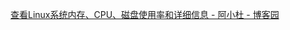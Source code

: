 [查看Linux系统内存、CPU、磁盘使用率和详细信息 - 阿小杜 - 博客园](https://www.cnblogs.com/djlsunshine/p/10833343.html#:~:text=%E4%B8%80%E3%80%81%E6%9F%A5%E7%9C%8B%E5%86%85%E5%AD%98%E5%8D%A0%E7%94%A8%201%201%E3%80%81free%20%23%20free%20-m%20%E4%BB%A5MB%E4%B8%BA%E5%8D%95%E4%BD%8D%E6%98%BE%E7%A4%BA%E5%86%85%E5%AD%98%E4%BD%BF%E7%94%A8%E6%83%85%E5%86%B5%20%5Broot%40localhost,VmRSS%20...%203%203%E3%80%81%E6%9F%A5%E7%9C%8B%E6%9C%AC%E6%9C%BA%E6%89%80%E6%9C%89%E8%BF%9B%E7%A8%8B%E7%9A%84%E5%86%85%E5%AD%98%E5%8D%A0%E6%AF%94%E4%B9%8B%E5%92%8C%20%23%20cat%20mem_per.sh%20)
